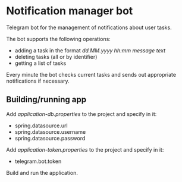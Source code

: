 # Notification manager bot
Telegram bot for the management of notifications about user tasks.

The bot supports the following operations:
- adding a task in the format <i>dd.MM.yyyy hh:mm message text</i>
- deleting tasks (all or by identifier)
- getting a list of tasks

Every minute the bot checks current tasks and sends out appropriate notifications if necessary.

## Building/running app

Add <i>application-db.properties</i> to the project and specify in it:
- spring.datasource.url
- spring.datasource.username
- spring.datasource.password

Add <i>application-token.properties</i> to the project and specify in it:
- telegram.bot.token

Build and run the application.
